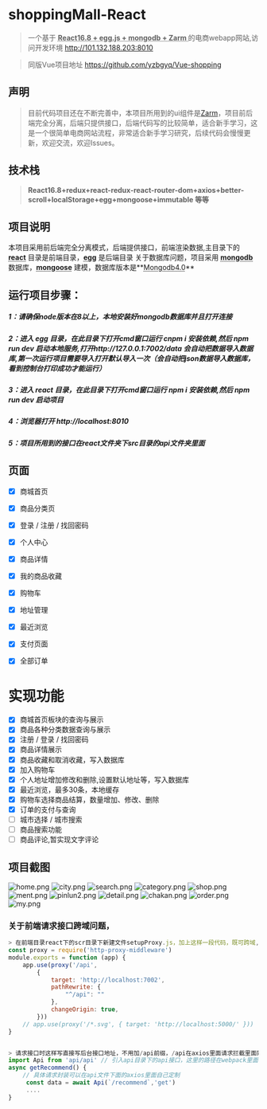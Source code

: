 

# shoppingMall-React

> 一个基于 **<abbr title="Hyper Text Markup Language">React16.8 + egg.js + mongodb + Zarm </abbr>** 的电商webapp网站,访问开发环境 http://101.132.188.203:8010

> 同版Vue项目地址 https://github.com/yzbgyq/Vue-shopping

## 声明
>目前代码项目还在不断完善中，本项目所用到的ui组件是[Zarm](https://github.com/ZhonganTechENG/zarm)，项目前后端完全分离，后端只提供接口，后端代码写的比较简单，适合新手学习，这是一个很简单电商网站流程，非常适合新手学习研究，后续代码会慢慢更新，欢迎交流，欢迎Issues。

## 技术栈

> **React16.8+redux+react-redux-react-router-dom+axios+better-scroll+localStorage+egg+mongoose+immutable 等等**


## 项目说明

本项目采用前后端完全分离模式，后端提供接口，前端渲染数据,主目录下的 **<abbr title="Hyper Text Markup Language">react</abbr>** 目录是前端目录，**<abbr title="Hyper Text Markup Language">egg</abbr>** 是后端目录
关于数据库问题，项目采用 **<abbr title="Hyper Text Markup Language">mongodb</abbr>** 数据库，**<abbr title="Hyper Text Markup Language">mongoose</abbr>** 建模，数据库版本是**<abbr title="Hyper Text Markup Language">Mongodb4.0</abbr>**


## 运行项目步骤：

##### 1：请确保node版本在8以上，本地安装好mongodb数据库并且打开连接

##### 2：进入 egg 目录，在此目录下打开cmd窗口运行 cnpm i 安装依赖,然后 npm run dev 启动本地服务,打开http://127.0.0.1:7002/data  会自动把数据导入数据库,第一次运行项目需要导入打开默认导入一次（会自动把json数据导入数据库，看到控制台打印成功才能运行）

##### 3：进入 react 目录，在此目录下打开cmd窗口运行 npm i 安装依赖,然后 npm run dev 启动项目

##### 4：浏览器打开 http://localhost:8010 

##### 5：项目所用到的接口在react文件夹下src目录的api文件夹里面


## 页面
- [x] 商城首页
- [x] 商品分类页
- [x] 登录 / 注册 / 找回密码
- [x] 个人中心
- [x] 商品详情
- [x] 我的商品收藏
- [x] 购物车
- [x] 地址管理
- [x] 最近浏览
- [x] 支付页面
- [x] 全部订单


# 实现功能
- [x] 商城首页板块的查询与展示
- [x] 商品各种分类数据查询与展示
- [x] 注册 / 登录 / 找回密码
- [x] 商品详情展示
- [x] 商品收藏和取消收藏，写入数据库
- [x] 加入购物车
- [x] 个人地址增加修改和删除,设置默认地址等，写入数据库
- [x] 最近浏览，最多30条，本地缓存
- [x] 购物车选择商品结算，数量增加、修改、删除
- [x] 订单的支付与查询
- [ ] 城市选择 / 城市搜索
- [ ] 商品搜索功能
- [ ] 商品评论,暂实现文字评论

## 项目截图
![home.png](./images/home.png)
![city.png](./images/city.png)
![search.png](./images/search.png)
![category.png](./images/category.png)
![shop.png](./images/shop.png)
![ment.png](./images/ment.png)
![pinlun2.png](./images/pinlun2.png)
![detail.png](./images/detail.png)
![chakan.png](./images/chakan.png)
![order.png](./images/order.png)
![my.png](./images/my.png)


### 关于前端请求接口跨域问题，
```js
> 在前端目录react下的scr目录下新建文件setupProxy.js，加上这样一段代码，既可跨域,只适用于开发环境，7001是后台服务端口。
const proxy = require('http-proxy-middleware')
module.exports = function (app) {
    app.use(proxy('/api',
        {
            target: 'http://localhost:7002',
            pathRewrite: {
                "^/api": ""
            },
            changeOrigin: true,
        }))
    // app.use(proxy('/*.svg', { target: 'http://localhost:5000/' }))
}


> 请求接口时这样写直接写后台接口地址，不用加/api前缀，/api在axios里面请求拦截里面同意封装
import Api from 'api/api' // 引入api目录下的api接口，这里的路径在webpack里面设置了别名
async getRecommend() {
	// 具体请求封装可以在api文件下面的axios里面自己定制
     const data = await Api(`/recommend`,'get')
	 ....
}
```